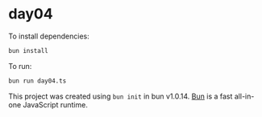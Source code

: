 # day04

To install dependencies:

```bash
bun install
```

To run:

```bash
bun run day04.ts
```

This project was created using `bun init` in bun v1.0.14. [Bun](https://bun.sh) is a fast all-in-one JavaScript runtime.
